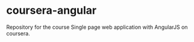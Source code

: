 # coursera-angular

Repository for the course Single page web application with AngularJS on coursera.
